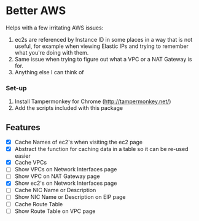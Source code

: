 # Better AWS

Helps with a few irritating AWS issues:
1. ec2s are referenced by Instance ID in some places in a way that is not useful, for example when viewing Elastic IPs and trying to remember what you're doing with them.
2. Same issue when trying to figure out what a VPC or a NAT Gateway is for.
3. Anything else I can think of

### Set-up
1. Install Tampermonkey for Chrome (http://tampermonkey.net/)
2. Add the scripts included with this package

## Features

- [x] Cache Names of ec2's when visiting the ec2 page
- [x] Abstract the function for caching data in a table so it can be re-used easier
- [x] Cache VPCs
- [ ] Show VPCs on Network Interfaces page
- [ ] Show VPC on NAT Gateway page
- [x] Show ec2's on Network Interfaces page
- [ ] Cache NIC Name or Description
- [ ] Show NIC Name or Description on EIP page
- [ ] Cache Route Table
- [ ] Show Route Table on VPC page
